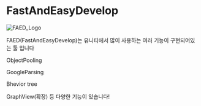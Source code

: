 # FastAndEasyDevelop

![FAED_Logo](https://github.com/dkdkdsa/FastAndEasyDevelop/assets/98935315/5217eb6a-7252-402c-9635-b98f45279c5f)


FAED(FastAndEasyDevelop)는 유니티에서 많이 사용하는 여러 기능이 구현되어있는 툴 입니다

ObjectPooling

GoogleParsing

Bhevior tree

GraphView(확장) 
등 다양한 기능이 있습니다!
